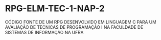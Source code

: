 # RPG-ELM-TEC-1-NAP-2
CÓDIGO FONTE DE UM RPG DESENVOLVIDO EM LINGUAGEM C PARA UM AVALIAÇÃO DE TECNICAS DE PROGRAMAÇÃO I NA FACULDADE DE SISTEMAS DE INFORMAÇÃO NA UFRA

